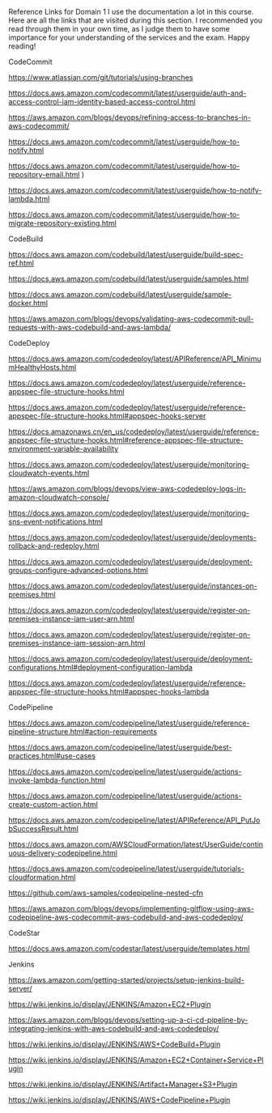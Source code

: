 Reference Links for Domain 1
I use the documentation a lot in this course. Here are all the links that are visited during this section. I recommended you read through them in your own time, as I judge them to have some importance for your understanding of the services and the exam. Happy reading!

CodeCommit

https://www.atlassian.com/git/tutorials/using-branches

https://docs.aws.amazon.com/codecommit/latest/userguide/auth-and-access-control-iam-identity-based-access-control.html

https://aws.amazon.com/blogs/devops/refining-access-to-branches-in-aws-codecommit/

https://docs.aws.amazon.com/codecommit/latest/userguide/how-to-notify.html

https://docs.aws.amazon.com/codecommit/latest/userguide/how-to-repository-email.html )

https://docs.aws.amazon.com/codecommit/latest/userguide/how-to-notify-lambda.html

https://docs.aws.amazon.com/codecommit/latest/userguide/how-to-migrate-repository-existing.html

CodeBuild

https://docs.aws.amazon.com/codebuild/latest/userguide/build-spec-ref.html

https://docs.aws.amazon.com/codebuild/latest/userguide/samples.html

https://docs.aws.amazon.com/codebuild/latest/userguide/sample-docker.html

https://aws.amazon.com/blogs/devops/validating-aws-codecommit-pull-requests-with-aws-codebuild-and-aws-lambda/

CodeDeploy

https://docs.aws.amazon.com/codedeploy/latest/APIReference/API_MinimumHealthyHosts.html

https://docs.aws.amazon.com/codedeploy/latest/userguide/reference-appspec-file-structure-hooks.html

https://docs.aws.amazon.com/codedeploy/latest/userguide/reference-appspec-file-structure-hooks.html#appspec-hooks-server

https://docs.amazonaws.cn/en_us/codedeploy/latest/userguide/reference-appspec-file-structure-hooks.html#reference-appspec-file-structure-environment-variable-availability

https://docs.aws.amazon.com/codedeploy/latest/userguide/monitoring-cloudwatch-events.html

https://aws.amazon.com/blogs/devops/view-aws-codedeploy-logs-in-amazon-cloudwatch-console/

https://docs.aws.amazon.com/codedeploy/latest/userguide/monitoring-sns-event-notifications.html

https://docs.aws.amazon.com/codedeploy/latest/userguide/deployments-rollback-and-redeploy.html

https://docs.aws.amazon.com/codedeploy/latest/userguide/deployment-groups-configure-advanced-options.html

https://docs.aws.amazon.com/codedeploy/latest/userguide/instances-on-premises.html

https://docs.aws.amazon.com/codedeploy/latest/userguide/register-on-premises-instance-iam-user-arn.html

https://docs.aws.amazon.com/codedeploy/latest/userguide/register-on-premises-instance-iam-session-arn.html

https://docs.aws.amazon.com/codedeploy/latest/userguide/deployment-configurations.html#deployment-configuration-lambda

https://docs.aws.amazon.com/codedeploy/latest/userguide/reference-appspec-file-structure-hooks.html#appspec-hooks-lambda

CodePipeline

https://docs.aws.amazon.com/codepipeline/latest/userguide/reference-pipeline-structure.html#action-requirements

https://docs.aws.amazon.com/codepipeline/latest/userguide/best-practices.html#use-cases

https://docs.aws.amazon.com/codepipeline/latest/userguide/actions-invoke-lambda-function.html

https://docs.aws.amazon.com/codepipeline/latest/userguide/actions-create-custom-action.html

https://docs.aws.amazon.com/codepipeline/latest/APIReference/API_PutJobSuccessResult.html

https://docs.aws.amazon.com/AWSCloudFormation/latest/UserGuide/continuous-delivery-codepipeline.html

https://docs.aws.amazon.com/codepipeline/latest/userguide/tutorials-cloudformation.html

https://github.com/aws-samples/codepipeline-nested-cfn

https://aws.amazon.com/blogs/devops/implementing-gitflow-using-aws-codepipeline-aws-codecommit-aws-codebuild-and-aws-codedeploy/

CodeStar

https://docs.aws.amazon.com/codestar/latest/userguide/templates.html

Jenkins

https://aws.amazon.com/getting-started/projects/setup-jenkins-build-server/

https://wiki.jenkins.io/display/JENKINS/Amazon+EC2+Plugin

https://aws.amazon.com/blogs/devops/setting-up-a-ci-cd-pipeline-by-integrating-jenkins-with-aws-codebuild-and-aws-codedeploy/

https://wiki.jenkins.io/display/JENKINS/AWS+CodeBuild+Plugin

https://wiki.jenkins.io/display/JENKINS/Amazon+EC2+Container+Service+Plugin

https://wiki.jenkins.io/display/JENKINS/Artifact+Manager+S3+Plugin

https://wiki.jenkins.io/display/JENKINS/AWS+CodePipeline+Plugin